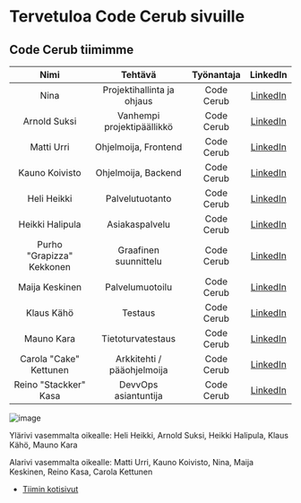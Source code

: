 # Tervetuloa Code Cerub sivuille


## Code Cerub tiimimme
| Nimi | Tehtävä | Työnantaja | LinkedIn |
|:-:|:-:|:-:|:-:|
| Nina | Projektihallinta ja ohjaus | Code Cerub | [LinkedIn]() 
| Arnold Suksi | Vanhempi projektipäällikkö | Code Cerub | [LinkedIn]() 
| Matti Urri | Ohjelmoija, Frontend | Code Cerub | [LinkedIn]() 
| Kauno Koivisto | Ohjelmoija, Backend | Code Cerub | [LinkedIn]() 
| Heli Heikki | Palvelutuotanto | Code Cerub | [LinkedIn]() 
| Heikki Halipula | Asiakaspalvelu | Code Cerub | [LinkedIn]()
| Purho "Grapizza" Kekkonen | Graafinen suunnittelu | Code Cerub | [LinkedIn]() 
| Maija Keskinen | Palvelumuotoilu | Code Cerub | [LinkedIn]() 
| Klaus Kähö | Testaus | Code Cerub | [LinkedIn]() 
| Mauno Kara | Tietoturvatestaus | Code Cerub | [LinkedIn]() 
| Carola "Cake" Kettunen | Arkkitehti / pääohjelmoija | Code Cerub | [LinkedIn]() 
| Reino "Stackker" Kasa | DevvOps asiantuntija | Code Cerub | [LinkedIn]()

![image](https://gitlab.labranet.jamk.fi/ttc2070te2021s/S2021-AB5160/core/-/raw/master/assets/Tiimin_j%C3%A4senet1.2.jpg?inline=false)



Ylärivi vasemmalta oikealle:
Heli Heikki, Arnold Suksi, Heikki Halipula, Klaus Kähö, Mauno Kara 

Alarivi vasemmalta oikealle: 
Matti Urri, Kauno Koivisto, Nina, Maija Keskinen, Reino Kasa, Carola Kettunen


* [Tiimin kotisivut](http://ttc2070te2021s.pages.labranet.jamk.fi/S2021-AB5160/core)
